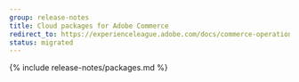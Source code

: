 ```yaml
---
group: release-notes
title: Cloud packages for Adobe Commerce
redirect_to: https://experienceleague.adobe.com/docs/commerce-operations/release/packages/cloud.html
status: migrated
---
```


<!-- The 'packages' variable contains the 'packages' node of the '_data/codebase/v2_4/cloud/composer_lock.json' file
{% assign packages = site.data.codebase.v2_4.cloud.composer_lock.packages %} -->

<!-- The 'packages-dev' variable contains the 'packages-dev' node of the '_data/codebase/v2_4/cloud/composer_lock.json' file
{% assign packages-dev = site.data.codebase.v2_4.cloud.composer_lock.packages-dev %} -->

<!-- The 'product' variable contains data of the 'magento/magento-cloud-metapackage' package {% assign product = packages | where_exp: "package", "package.name == 'magento/magento-cloud-metapackage'" | first %} -->

<!-- The edition variable contains `ece` value from the _data/var.yml file
{% assign edition = site.data.var.ece %} -->

{% include release-notes/packages.md %}
